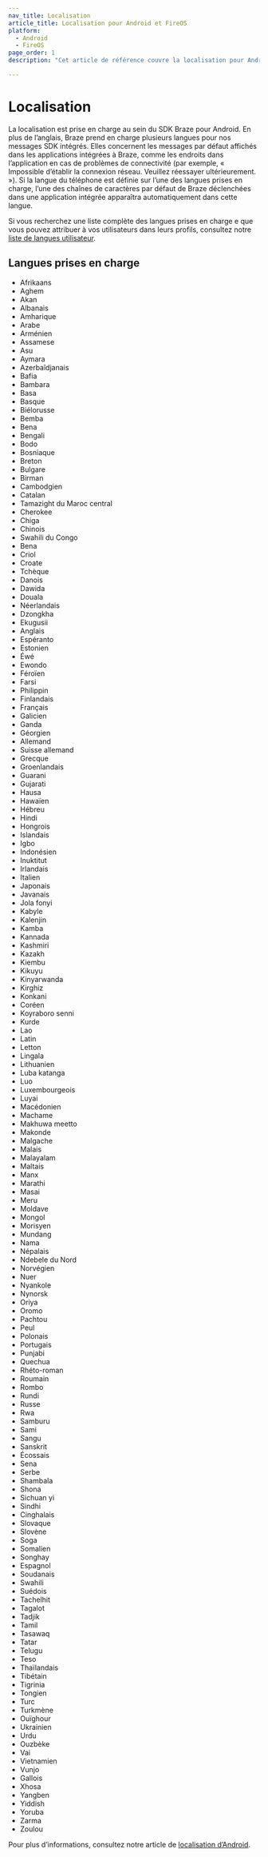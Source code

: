 ```yaml
---
nav_title: Localisation
article_title: Localisation pour Android et FireOS
platform: 
  - Android
  - FireOS
page_order: 1
description: "Cet article de référence couvre la localisation pour Android et FireOS, répertoriant toutes les langues actuellement prises en charge par Braze."

---
```


# Localisation

La localisation est prise en charge au sein du SDK Braze pour Android. En plus de l’anglais, Braze prend en charge plusieurs langues pour nos messages SDK intégrés. Elles concernent les messages par défaut affichés dans les applications intégrées à Braze, comme les endroits dans l’application en cas de problèmes de connectivité (par exemple, « Impossible d’établir la connexion réseau. Veuillez réessayer ultérieurement. »). Si la langue du téléphone est définie sur l’une des langues prises en charge, l’une des chaînes de caractères par défaut de Braze déclenchées dans une application intégrée apparaîtra automatiquement dans cette langue.

Si vous recherchez une liste complète des langues prises en charge e que vous pouvez attribuer à vos utilisateurs dans leurs profils, consultez notre [liste de langues utilisateur][1].

## Langues prises en charge

- Afrikaans
- Aghem
- Akan
- Albanais
- Amharique
- Arabe
- Arménien
- Assamese
- Asu
- Aymara
- Azerbaîdjanais
- Bafia
- Bambara
- Basa
- Basque
- Biélorusse
- Bemba
- Bena
- Bengali
- Bodo
- Bosniaque
- Breton
- Bulgare
- Birman
- Cambodgien
- Catalan
- Tamazight du Maroc central
- Cherokee
- Chiga
- Chinois
- Swahili du Congo
- Bena
- Criol
- Croate
- Tchèque
- Danois
- Dawida
- Douala
- Néerlandais
- Dzongkha
- Ekugusii
- Anglais
- Espéranto
- Estonien
- Éwé
- Ewondo
- Féroïen
- Farsi
- Philippin
- Finlandais
- Français
- Galicien
- Ganda
- Géorgien
- Allemand
- Suisse allemand
- Grecque
- Groenlandais
- Guarani
- Gujarati
- Hausa
- Hawaïen
- Hébreu
- Hindi
- Hongrois
- Islandais
- Igbo
- Indonésien
- Inuktitut
- Irlandais
- Italien
- Japonais
- Javanais
- Jola fonyi
- Kabyle
- Kalenjin
- Kamba
- Kannada
- Kashmiri
- Kazakh
- Kiembu
- Kikuyu
- Kinyarwanda
- Kirghiz
- Konkani
- Coréen
- Koyraboro senni
- Kurde
- Lao
- Latin
- Letton
- Lingala
- Lithuanien
- Luba katanga
- Luo
- Luxembourgeois
- Luyai
- Macédonien
- Machame
- Makhuwa meetto
- Makonde
- Malgache
- Malais
- Malayalam
- Maltais
- Manx
- Marathi
- Masai
- Meru
- Moldave
- Mongol
- Morisyen
- Mundang
- Nama
- Népalais
- Ndebele du Nord
- Norvégien
- Nuer
- Nyankole
- Nynorsk
- Oriya
- Oromo
- Pachtou
- Peul
- Polonais
- Portugais
- Punjabi
- Quechua
- Rhéto-roman
- Roumain
- Rombo
- Rundi
- Russe
- Rwa
- Samburu
- Sami
- Sangu
- Sanskrit
- Écossais
- Sena
- Serbe
- Shambala
- Shona
- Sichuan yi
- Sindhi
- Cinghalais
- Slovaque
- Slovène
- Soga
- Somalien
- Songhay
- Espagnol
- Soudanais
- Swahili
- Suédois
- Tachelhit
- Tagalot
- Tadjik
- Tamil
- Tasawaq
- Tatar
- Telugu
- Teso
- Thaïlandais
- Tibétain
- Tigrinia
- Tongien
- Turc
- Turkmène
- Ouïghour
- Ukrainien
- Urdu
- Ouzbèke
- Vai
- Vietnamien
- Vunjo
- Gallois
- Xhosa
- Yangben
- Yiddish
- Yoruba
- Zarma
- Zoulou

Pour plus d’informations, consultez notre article de [localisation d’Android][3].

[3]: http://developer.android.com/guide/topics/resources/localization.html
[1]: {{site.baseurl}}/user_guide/data_and_analytics/user_data_collection/language_codes/
